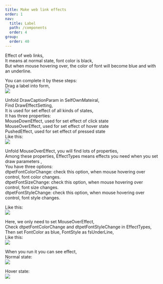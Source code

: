 ```yaml
---
title: Make web link effects
order: 1
nav:
  title: Label
  path: /components
  order: 4
group:
  order: 40
---
```


Effect of web links,  
It means at normal state, font color is black,  
But when mouse hovering over, the color of font will become blue and with an underline.

You can complete it by these steps:  
Drag a label into form,  
![](<http://www.orangeui.cn/orangeuiblog/OrangeUI/3.2.OrangeUI%E6%8E%A7%E4%BB%B6%E4%BD%BF%E7%94%A8%E8%AF%B4%E6%98%8E(%E6%A0%87%E7%AD%BE%E6%8E%A7%E4%BB%B6Label)(%E7%A4%BA%E4%BE%8B2%20%E7%BD%91%E9%A1%B5%E9%93%BE%E6%8E%A5%E6%95%88%E6%9E%9C).files/image001.png>)

Unfold DrawCaptionParam in SelfOwnMateiral,  
Find DrawEffectSetting,  
It is used for set effect of all kinds of states,  
It has three properties:  
MouseDownEffect, used for set effect of click state  
MouseOverEffect, used for set effect of hover state  
PushedEffect, used for set effect of pressed state  
Like this:  
![](<http://www.orangeui.cn/orangeuiblog/OrangeUI/3.2.OrangeUI%E6%8E%A7%E4%BB%B6%E4%BD%BF%E7%94%A8%E8%AF%B4%E6%98%8E(%E6%A0%87%E7%AD%BE%E6%8E%A7%E4%BB%B6Label)(%E7%A4%BA%E4%BE%8B2%20%E7%BD%91%E9%A1%B5%E9%93%BE%E6%8E%A5%E6%95%88%E6%9E%9C).files/image003.png>)

Unfold MouseOverEffect, you will find lots of properties,  
Among these properties, EffectTypes means effects you need when you set draw parameters ,  
You have three options:  
dtpetFontColorChange: check this option, when mouse hovering over control, font color changes.  
dtpetFontSizeChange: check this option, when mouse hovering over control, font size changes.  
dtpetFontStyleChange: check this option, when mouse hovering over control, font style changes.

Like this:  
![](<http://www.orangeui.cn/orangeuiblog/OrangeUI/3.2.OrangeUI%E6%8E%A7%E4%BB%B6%E4%BD%BF%E7%94%A8%E8%AF%B4%E6%98%8E(%E6%A0%87%E7%AD%BE%E6%8E%A7%E4%BB%B6Label)(%E7%A4%BA%E4%BE%8B2%20%E7%BD%91%E9%A1%B5%E9%93%BE%E6%8E%A5%E6%95%88%E6%9E%9C).files/image005.png>)

Here, we only need to set MouseOverEffect,  
Check dtpetFontColorChange and dtpetFontStyleChange in EffectTypes,  
Then set FontColor as blue, FontStyle as fsUnderLine,  
Like this:  
![](<http://www.orangeui.cn/orangeuiblog/OrangeUI/3.2.OrangeUI%E6%8E%A7%E4%BB%B6%E4%BD%BF%E7%94%A8%E8%AF%B4%E6%98%8E(%E6%A0%87%E7%AD%BE%E6%8E%A7%E4%BB%B6Label)(%E7%A4%BA%E4%BE%8B2%20%E7%BD%91%E9%A1%B5%E9%93%BE%E6%8E%A5%E6%95%88%E6%9E%9C).files/image007.png>)

When you run it you can see effect,  
Normal state:  
![](<http://www.orangeui.cn/orangeuiblog/OrangeUI/3.2.OrangeUI%E6%8E%A7%E4%BB%B6%E4%BD%BF%E7%94%A8%E8%AF%B4%E6%98%8E(%E6%A0%87%E7%AD%BE%E6%8E%A7%E4%BB%B6Label)(%E7%A4%BA%E4%BE%8B2%20%E7%BD%91%E9%A1%B5%E9%93%BE%E6%8E%A5%E6%95%88%E6%9E%9C).files/image009.png>)

Hover state:  
![](<http://www.orangeui.cn/orangeuiblog/OrangeUI/3.2.OrangeUI%E6%8E%A7%E4%BB%B6%E4%BD%BF%E7%94%A8%E8%AF%B4%E6%98%8E(%E6%A0%87%E7%AD%BE%E6%8E%A7%E4%BB%B6Label)(%E7%A4%BA%E4%BE%8B2%20%E7%BD%91%E9%A1%B5%E9%93%BE%E6%8E%A5%E6%95%88%E6%9E%9C).files/image011.png>)
